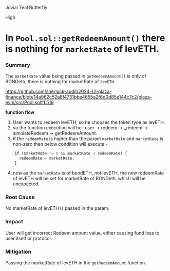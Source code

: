 Jovial Teal Butterfly

High

# In `Pool.sol::getRedeemAmount()` there is nothing for `marketRate` of levETH.

### Summary
The `marketRate` value being passed in `getRedeemAmount()` is only of BONDeth, there is nothing for marketRate of `levETH`.

https://github.com/sherlock-audit/2024-12-plaza-finance/blob/14a962c52a8f4731bbe4655a2f6d0d85e144c7c2/plaza-evm/src/Pool.sol#L519

**function flow**

1. User wants to redeem levETH, so he chooses the token tyoe as levETH.
2. so the function execution will be -user -> redeem -> _redeem -> simulateRedeem -> getRedeemAmount.
3. if the `redeemRate` is higher than the param `marketRate` and `marketRate` is non-zero then below condition will execute -
```js
    if (marketRate != 0 && marketRate < redeemRate) {
      redeemRate = marketRate;
    }
```
4. now as the `marketRate` is of bondETH, not levETH. the new redeemRate of levETH will be set for marketRate of BONDeth. which will be unexpected.

### Root Cause
No marketRate of levETH is passed in the param.
### Impact
User will get incorrect Redeem amount value, either causing fund loss to user itself or protocol.
### Mitigation
Passing the marketRate of levETH in the `getRedeemAmount` function.